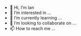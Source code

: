 - 👋 Hi, I’m Ian
- 👀 I’m interested in ...
- 🌱 I’m currently learning ...
- 💞️ I’m looking to collaborate on ...
- 📫 How to reach me ...

<!---
enriqueChen/enriqueChen is a ✨ special ✨ repository because its `README.md` (this file) appears on your GitHub profile.
You can click the Preview link to take a look at your changes.
--->
